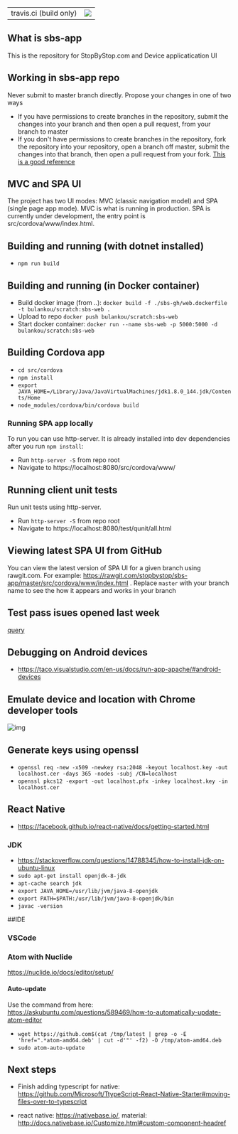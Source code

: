 <table>
  <tr>
    <td>travis.ci (build only)</td>
    <td>
      <a href="https://travis-ci.org/stopbystop/sbs-app">
        <img src="https://travis-ci.org/stopbystop/sbs-app.svg?branch=master" />
      </a>
    </td>
  </tr>
</table>


## What is sbs-app
This is the repository for StopByStop.com and Device applicatication UI

## Working in sbs-app repo
Never submit to master branch directly. Propose your changes in one of two ways
* If you have permissions to create branches in the repository, submit the changes into your branch and then open a pull request, from your branch to master
* If you don't have permissions to create branches in the repository, fork the repository into your repository, open a branch off master, submit the changes into that branch, then open a pull request from your fork. [This is a good reference](https://gist.github.com/Chaser324/ce0505fbed06b947d962)

## MVC and SPA UI
The project has two UI modes: MVC (classic navigation model) and SPA (single page app mode). MVC is what is running in production. SPA is currently under development, the entry point is src/cordova/www/index.html.

## Building and running (with dotnet installed)
* ``npm run build``

## Building and running (in Docker container)
* Build docker image (from ..): ``docker build -f ./sbs-gh/web.dockerfile -t bulankou/scratch:sbs-web .``
* Upload to repo ``docker push bulankou/scratch:sbs-web``
* Start docker container: ``docker run --name sbs-web -p 5000:5000 -d bulankou/scratch:sbs-web``

## Building Cordova app
* ``cd src/cordova``
* ``npm install``
* ``export JAVA_HOME=/Library/Java/JavaVirtualMachines/jdk1.8.0_144.jdk/Contents/Home``
* ``node_modules/cordova/bin/cordova build``

### Running SPA app locally
To run you can use http-server. It is already installed into dev dependencies after you run `npm install`:
* Run `http-server -S`  from repo root
* Navigate to https://localhost:8080/src/cordova/www/

## Running client unit tests
Run unit tests using http-server.
* Run `http-server -S`  from repo root
* Navigate to https://localhost:8080/test/qunit/all.html

## Viewing latest SPA UI from GitHub
You can view the latest version of SPA UI for a given branch using rawgit.com. For example: https://rawgit.com/stopbystop/sbs-app/master/src/cordova/www/index.html . Replace `master` with your branch name to see the how it appears and works in your branch

## Test pass isues opened last week
[query](https://github.com/stopbystop/sbs-app/issues?utf8=%E2%9C%93&q=is%3Aissue%20scenario%20created%3A%3E2016-10-26)    

## Debugging on Android devices
* https://taco.visualstudio.com/en-us/docs/run-app-apache/#android-devices

## Emulate device and location with Chrome developer tools
![img](http://i.imgur.com/7BHkQUD.png)

## Generate keys using openssl
* ``openssl req -new -x509 -newkey rsa:2048 -keyout localhost.key -out localhost.cer -days 365 -nodes -subj /CN=localhost``
* ``openssl pkcs12 -export -out localhost.pfx -inkey localhost.key -in localhost.cer``


## React Native
* https://facebook.github.io/react-native/docs/getting-started.html
### JDK
* https://stackoverflow.com/questions/14788345/how-to-install-jdk-on-ubuntu-linux
* ``sudo apt-get install openjdk-8-jdk``
* ``apt-cache search jdk``
* ``export JAVA_HOME=/usr/lib/jvm/java-8-openjdk``
* ``export PATH=$PATH:/usr/lib/jvm/java-8-openjdk/bin``
* ``javac -version``

##IDE

### VSCode

### Atom with Nuclide
https://nuclide.io/docs/editor/setup/

#### Auto-update
Use the command from here: https://askubuntu.com/questions/589469/how-to-automatically-update-atom-editor
* ```wget https://github.com$(cat /tmp/latest | grep -o -E 'href=".*atom-amd64.deb' | cut -d'"' -f2) -O /tmp/atom-amd64.deb```
* ```sudo atom-auto-update```


## Next steps

* Finish adding typescript for native: https://github.com/Microsoft/TtypeScript-React-Native-Starter#moving-files-over-to-typescript

* react native: https://nativebase.io/, material: http://docs.nativebase.io/Customize.html#custom-component-headref
